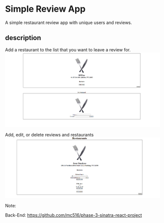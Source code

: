 # Simple Review App
A simple restaurant review app with unique users and reviews.

## description
Add a restaurant to the list that you want to leave a review for. 
![alt-text](./images/Add%20resturants.png)

Add, edit, or delete reviews and restaurants
![alt-text](./images/Edit%20add%20or%20delete%20review.png)

Note: 

Back-End: https://github.com/mc516/phase-3-sinatra-react-project



